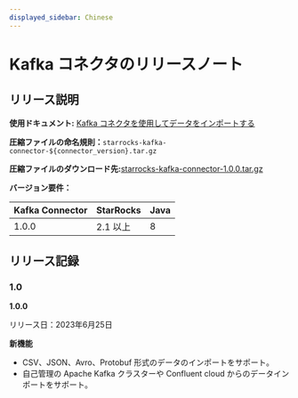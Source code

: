 ```yaml
---
displayed_sidebar: Chinese
---
```


# Kafka コネクタのリリースノート

## リリース説明

**使用ドキュメント:** [Kafka コネクタを使用してデータをインポートする](../loading/Kafka-connector-starrocks.md)

**圧縮ファイルの命名規則：**`starrocks-kafka-connector-${connector_version}.tar.gz`

**圧縮ファイルのダウンロード先:**[starrocks-kafka-connector-1.0.0.tar.gz](https://releases.starrocks.io/starrocks/starrocks-kafka-connector-1.0.0.tar.gz)

**バージョン要件：**

| Kafka Connector  | StarRocks | Java |
| ---------------  | --------- | ---- |
| 1.0.0            | 2.1 以上   | 8    |

## リリース記録

### 1.0

**1.0.0**

リリース日：2023年6月25日

**新機能**

- CSV、JSON、Avro、Protobuf 形式のデータのインポートをサポート。
- 自己管理の Apache Kafka クラスターや Confluent cloud からのデータインポートをサポート。
